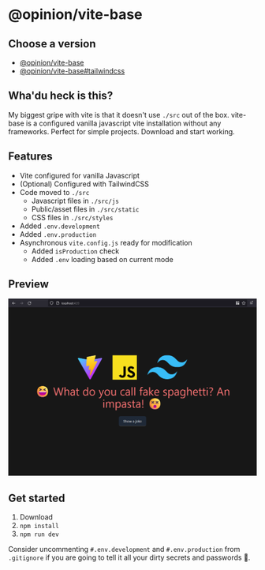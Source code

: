 # @opinion/vite-base

## Choose a version

-   [@opinion/vite-base](https://github.com/Opinion/vite-base)
-   [@opinion/vite-base#tailwindcss](https://github.com/Opinion/vite-base/tree/tailwindcss)

## Wha'du heck is this?

My biggest gripe with vite is that it doesn't use `./src` out of the box. vite-base is a configured vanilla javascript vite installation without any frameworks. Perfect for simple projects. Download and start working.

## Features

-   Vite configured for vanilla Javascript
-   (Optional) Configured with TailwindCSS
-   Code moved to `./src`
    -   Javascript files in `./src/js`
    -   Public/asset files in `./src/static`
    -   CSS files in `./src/styles`
-   Added `.env.development`
-   Added `.env.production`
-   Asynchronous `vite.config.js` ready for modification
    -   Added `isProduction` check
    -   Added `.env` loading based on current mode

## Preview

![vite-base#tailwindcss preview](src/static/images/preview.png)

## Get started

1.  Download
2.  `npm install`
3.  `npm run dev`

Consider uncommenting `#.env.development` and `#.env.production` from `.gitignore` if you are going to tell it all your dirty secrets and passwords 🐸.
